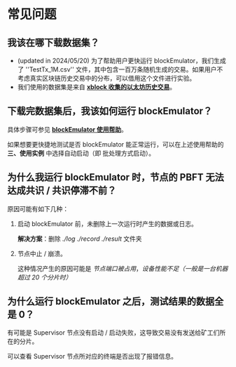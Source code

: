 # 常见问题

## 我该在哪下载数据集？
- (updated in 2024/05/20) 为了帮助用户更快运行 blockEmulator，我们生成了 ''TestTx_1M.csv'' 文件，其中包含一百万条随机生成的交易。如果用户不考虑真实区块链历史交易中的分布，可以借用这个文件进行实验。
- 我们使用的数据集是来自 **[xblock 收集的以太坊历史交易](https://xblock.pro/xblock-eth.html)**。

## 下载完数据集后，我该如何运行 blockEmulator？
具体步骤可参见 **[blockEmulator 使用帮助](https://github.com/HuangLab-SYSU/block-emulator/blob/main/docs/ch/blockEmlator_manual.md)**。

如果想要更快捷地测试是否 blockEmulator 能正常运行，可以在上述使用帮助的 **三、使用实例** 中选择自动启动（即 批处理方式启动）。

## 为什么我运行 blockEmulator 时，节点的 PBFT 无法达成共识 / 共识停滞不前？
原因可能有如下几种：
1. 启动 blockEmulator 前，未删除上一次运行时产生的数据或日志。

    **解决方案**：删除 *./log* *./record* *./result* 文件夹
2. 节点中止 / 崩溃。

    这种情况产生的原因可能是 *节点端口被占用*，*设备性能不足（一般是一台机器超过 20 个分片时）*

## 为什么运行 blockEmulator 之后，测试结果的数据全是 0？
有可能是 Supervisor 节点没有启动 / 启动失败，这导致交易没有发送给矿工们所在的分片。

可以查看 Supervisor 节点所对应的终端是否出现了报错信息。